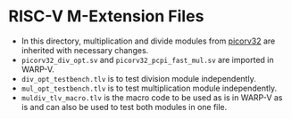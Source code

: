 # RISC-V M-Extension Files

* In this directory, multiplication and divide modules from [picorv32](https://github.com/cliffordwolf/picorv32) are inherited with necessary changes.
* `picorv32_div_opt.sv` and `picorv32_pcpi_fast_mul.sv` are imported in WARP-V.
* `div_opt_testbench.tlv` is to test division module independently.
* `mul_opt_testbench.tlv` is to test multiplication module independently.
* `muldiv_tlv_macro.tlv` is the macro code to be used as is in WARP-V as is and can also be used to test both modules in one file.
